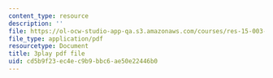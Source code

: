 ```yaml
---
content_type: resource
description: ''
file: https://ol-ocw-studio-app-qa.s3.amazonaws.com/courses/res-15-003-shaping-the-future-of-work-15-662x-spring-2016/cd5b9f23ec4ec9b9bbc6ae50e22446b0_lbqlj1g8gu0.pdf
file_type: application/pdf
resourcetype: Document
title: 3play pdf file
uid: cd5b9f23-ec4e-c9b9-bbc6-ae50e22446b0
---
```

